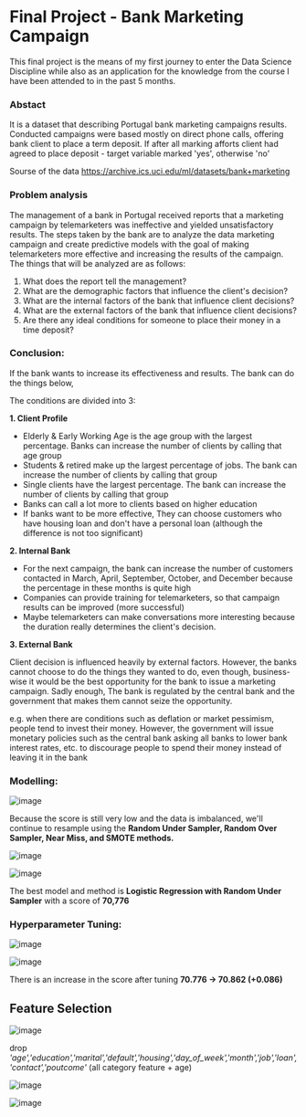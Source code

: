 # Final Project - Bank Marketing Campaign

This final project is the means of my first journey to enter the Data Science Discipline while also as an application for the knowledge from the course I have been attended to in the past 5 months.

### Abstact

It is a dataset that describing Portugal bank marketing campaigns results.
Conducted campaigns were based mostly on direct phone calls, offering bank client to place a term deposit.
If after all marking afforts client had agreed to place deposit - target variable marked 'yes', otherwise 'no'

Sourse of the data
https://archive.ics.uci.edu/ml/datasets/bank+marketing

### Problem analysis

The management of a bank in Portugal received reports that a marketing campaign by telemarketers was ineffective and yielded unsatisfactory results. The steps taken by the bank are to analyze the data marketing campaign and create predictive models with the goal of making telemarketers more effective and increasing the results of the campaign. The things that will be analyzed are as follows:

1. What does the report tell the management?
2. What are the demographic factors that influence the client's decision?
3. What are the internal factors of the bank that influence client decisions?
4. What are the external factors of the bank that influence client decisions?
5. Are there any ideal conditions for someone to place their money in a time deposit?

### Conclusion:

If the bank wants to increase its effectiveness and results. The bank can do the things below,

The conditions are divided into 3:

**1. Client Profile**

- Elderly & Early Working Age is the age group with the largest percentage. Banks can increase the number of clients by calling that age group
- Students & retired make up the largest percentage of jobs. The bank can increase the number of clients by calling that group
- Single clients have the largest percentage. The bank can increase the number of clients by calling that group
- Banks can call a lot more to clients based on higher education
- If banks want to be more effective, They can choose customers who have housing loan and don't have a personal loan (although the difference is not too significant)

**2. Internal Bank**

- For the next campaign, the bank can increase the number of customers contacted in March, April, September, October, and December because the percentage in these months is quite high
- Companies can provide training for telemarketers, so that campaign results can be improved (more successful)
- Maybe telemarketers can make conversations more interesting because the duration really determines the client's decision.

**3. External Bank**

Client decision is influenced heavily by external factors. However, the banks cannot choose to do the things they wanted to do, even though, business-wise it would be the best opportunity for the bank to issue a marketing campaign. Sadly enough, The bank is regulated by the central bank and the government that makes them cannot seize the opportunity.

e.g. when there are conditions such as deflation or market pessimism, people tend to invest their money. However, the government will issue monetary policies such as the central bank asking all banks to lower bank interest rates, etc. to discourage people to spend their money instead of leaving it in the bank

### Modelling:

![image](https://user-images.githubusercontent.com/75253940/114907911-c467c880-9e45-11eb-8e29-6beb11518fb5.png)

Because the score is still very low and the data is imbalanced, we'll continue to resample using the **Random Under Sampler, Random Over Sampler, Near Miss, and SMOTE methods.**

![image](https://user-images.githubusercontent.com/75253940/114907968-d2b5e480-9e45-11eb-830c-0e721ee01413.png)

![image](https://user-images.githubusercontent.com/75253940/114908007-de091000-9e45-11eb-9174-44a8ba9888cd.png)

The best model and method is **Logistic Regression with Random Under Sampler** with a score of **70,776**

### Hyperparameter Tuning:

![image](https://user-images.githubusercontent.com/75253940/114908112-fa0cb180-9e45-11eb-9e2f-e8960570516e.png)

![image](https://user-images.githubusercontent.com/75253940/114908158-042eb000-9e46-11eb-9e5e-3586711f0304.png)

There is an increase in the score after tuning **70.776 -> 70.862 (+0.086)**

## Feature Selection

![image](https://user-images.githubusercontent.com/75253940/114908398-42c46a80-9e46-11eb-9870-e5857d3f1e85.png)

drop *'age','education','marital','default','housing','day_of_week','month','job','loan','contact','poutcome'* (all category feature + age)

![image](https://user-images.githubusercontent.com/75253940/114908584-6f788200-9e46-11eb-9305-e9a84a61c125.png)

![image](https://user-images.githubusercontent.com/75253940/114908691-87500600-9e46-11eb-9632-bbeb92013bc3.png)





